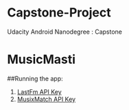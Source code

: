 # Capstone-Project
Udacity Android Nanodegree : Capstone

# MusicMasti

##Running the app:

1. [LastFm API Key](http://www.last.fm/api/account/create)
2. [MusixMatch API Key](https://developer.musixmatch.com/signup)
